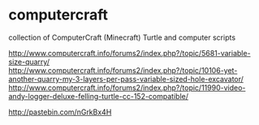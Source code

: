 computercraft
=============

collection of ComputerCraft (Minecraft) Turtle and computer scripts




http://www.computercraft.info/forums2/index.php?/topic/5681-variable-size-quarry/
http://www.computercraft.info/forums2/index.php?/topic/10106-yet-another-quarry-my-3-layers-per-pass-variable-sized-hole-excavator/
http://www.computercraft.info/forums2/index.php?/topic/11990-video-andy-logger-deluxe-felling-turtle-cc-152-compatible/

http://pastebin.com/nGrkBx4H
